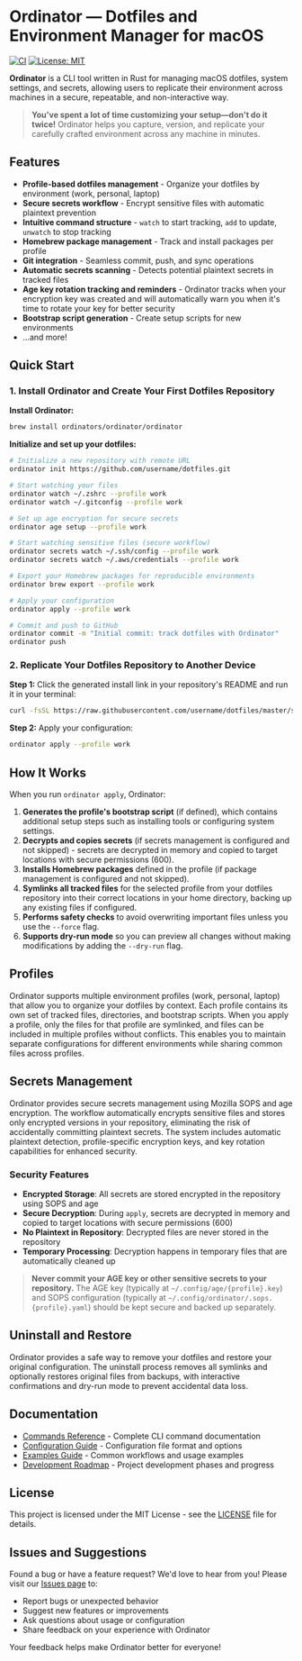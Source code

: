 # Ordinator — Dotfiles and Environment Manager for macOS

[![CI](https://github.com/ordinators/ordinator/workflows/CI/badge.svg)](https://github.com/ordinators/ordinator/actions)
[![License: MIT](https://img.shields.io/badge/License-MIT-yellow.svg)](https://opensource.org/licenses/MIT)

**Ordinator** is a CLI tool written in Rust for managing macOS dotfiles, system settings, and secrets, allowing users to replicate their environment across machines in a secure, repeatable, and non-interactive way.

> **You've spent a lot of time customizing your setup—don't do it twice!** Ordinator helps you capture, version, and replicate your carefully crafted environment across any machine in minutes.

## Features

- **Profile-based dotfiles management** - Organize your dotfiles by environment (work, personal, laptop)
- **Secure secrets workflow** - Encrypt sensitive files with automatic plaintext prevention
- **Intuitive command structure** - `watch` to start tracking, `add` to update, `unwatch` to stop tracking
- **Homebrew package management** - Track and install packages per profile
- **Git integration** - Seamless commit, push, and sync operations
- **Automatic secrets scanning** - Detects potential plaintext secrets in tracked files
- **Age key rotation tracking and reminders** - Ordinator tracks when your encryption key was created and will automatically warn you when it's time to rotate your key for better security
- **Bootstrap script generation** - Create setup scripts for new environments
- ...and more!

## Quick Start

### 1. Install Ordinator and Create Your First Dotfiles Repository

**Install Ordinator:**
```bash
brew install ordinators/ordinator/ordinator
```

**Initialize and set up your dotfiles:**
```bash
# Initialize a new repository with remote URL
ordinator init https://github.com/username/dotfiles.git

# Start watching your files
ordinator watch ~/.zshrc --profile work
ordinator watch ~/.gitconfig --profile work

# Set up age encryption for secure secrets
ordinator age setup --profile work

# Start watching sensitive files (secure workflow)
ordinator secrets watch ~/.ssh/config --profile work
ordinator secrets watch ~/.aws/credentials --profile work

# Export your Homebrew packages for reproducible environments
ordinator brew export --profile work

# Apply your configuration
ordinator apply --profile work

# Commit and push to GitHub
ordinator commit -m "Initial commit: track dotfiles with Ordinator"
ordinator push
```

### 2. Replicate Your Dotfiles Repository to Another Device

**Step 1:** Click the generated install link in your repository's README and run it in your terminal:
```bash
curl -fsSL https://raw.githubusercontent.com/username/dotfiles/master/scripts/install.sh | sh
```

**Step 2:** Apply your configuration:
```bash
ordinator apply --profile work
```

## How It Works

When you run `ordinator apply`, Ordinator:

1. **Generates the profile's bootstrap script** (if defined), which contains additional setup steps such as installing tools or configuring system settings.
2. **Decrypts and copies secrets** (if secrets management is configured and not skipped) - secrets are decrypted in memory and copied to target locations with secure permissions (600).
3. **Installs Homebrew packages** defined in the profile (if package management is configured and not skipped).
4. **Symlinks all tracked files** for the selected profile from your dotfiles repository into their correct locations in your home directory, backing up any existing files if configured.
5. **Performs safety checks** to avoid overwriting important files unless you use the `--force` flag.
6. **Supports dry-run mode** so you can preview all changes without making modifications by adding the `--dry-run` flag.


## Profiles

Ordinator supports multiple environment profiles (work, personal, laptop) that allow you to organize your dotfiles by context. Each profile contains its own set of tracked files, directories, and bootstrap scripts. When you apply a profile, only the files for that profile are symlinked, and files can be included in multiple profiles without conflicts. This enables you to maintain separate configurations for different environments while sharing common files across profiles.

## Secrets Management

Ordinator provides secure secrets management using Mozilla SOPS and age encryption. The workflow automatically encrypts sensitive files and stores only encrypted versions in your repository, eliminating the risk of accidentally committing plaintext secrets. The system includes automatic plaintext detection, profile-specific encryption keys, and key rotation capabilities for enhanced security.

### Security Features

- **Encrypted Storage**: All secrets are stored encrypted in the repository using SOPS and age
- **Secure Decryption**: During `apply`, secrets are decrypted in memory and copied to target locations with secure permissions (600)
- **No Plaintext in Repository**: Decrypted files are never stored in the repository
- **Temporary Processing**: Decryption happens in temporary files that are automatically cleaned up

> **Never commit your AGE key or other sensitive secrets to your repository.**
> The AGE key (typically at `~/.config/age/{profile}.key`) and SOPS configuration (typically at `~/.config/ordinator/.sops.{profile}.yaml`) should be kept secure and backed up separately.

## Uninstall and Restore

Ordinator provides a safe way to remove your dotfiles and restore your original configuration. The uninstall process removes all symlinks and optionally restores original files from backups, with interactive confirmations and dry-run mode to prevent accidental data loss.

## Documentation

- [Commands Reference](COMMANDS.md) - Complete CLI command documentation
- [Configuration Guide](CONFIGURATION.md) - Configuration file format and options
- [Examples Guide](EXAMPLES.md) - Common workflows and usage examples
- [Development Roadmap](DEVELOPMENT_ROADMAP.md) - Project development phases and progress

## License

This project is licensed under the MIT License - see the [LICENSE](LICENSE) file for details.

## Issues and Suggestions

Found a bug or have a feature request? We'd love to hear from you! Please visit our [Issues page](https://github.com/ordinators/ordinator/issues) to:

- Report bugs or unexpected behavior
- Suggest new features or improvements
- Ask questions about usage or configuration
- Share feedback on your experience with Ordinator

Your feedback helps make Ordinator better for everyone!
